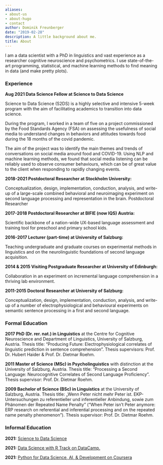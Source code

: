 ```yaml
---
aliases:
- about-us
- about-hugo
- contact
author: Dominik Freunberger
date: "2019-02-28"
description: A little background about me.
title: About
---
```


I am a data scientist with a PhD in linguistics and vast experience as a researcher cognitive neuroscience and psychometrics. I use state-of-the-art programming, statistical, and machine learning methods to find meaning in data (and make pretty plots). 



### Experience
__Aug 2021 Data Science Fellow at Science to Data Science__

Science to Data Science (S2DS) is a highly selective and intensive 5-week program with the aim of facilitating academics to transition into data science.

During the program, I worked in a team of five on a project commissioned by the Food Standards Agency (FSA) on assessing the usefulness of social media to understand changes in behaviors and attitudes towards food during the 18 months of the covid pandemic.

The aim of the project was to identify the main themes and trends of conversations on social media around food and COVID-19. Using NLP and machine learning methods, we found that social media listening can be reliably used to observe consumer behaviours, which can be of great value to the client when responding to rapidly changing events.

__2018-2021 Postdoctoral Researcher at Stockholm University:__

  Conceptualization, design, implementation, conduction, analysis, and write-up of a large-scale combined behavioral and neuroimaging experiment on second language processing and representation in the brain.
Postdoctoral Researcher

__2017-2018 Postdoctoral Researcher at BIFIE (now IQS) Austria:__

Scientific backbone of a nation-wide UX-based language assessment and training tool for preschool and primary school kids.

__2016-2017 Lecturer (part-time) at University of Salzburg:__

Teaching undergraduate and graduate courses on experimental methods in
linguistics and on the neurolinguistic foundations of second language acquisition.

__2014 & 2015 Visiting Postgraduate Researcher at University of Edinburgh:__

Collaboration in an experiment on incremental language comprehension in a thriving lab environment.

__2011-2015 Doctoral Researcher at University of Salzburg:__

Conceptualization, design, implementation, conduction, analysis, and write-
up of a number of electrophysiological and behavioural experiments on semantic sentence processing in a first and second language.


### Formal Education
__2017 PhD (Dr. rer. nat.) in Linguistics__ at the Centre for Cognitive Neuroscience and Department of Linguistics, University of Salzburg, Austria. Thesis title: “Producing Future: Electrophysiological correlates of linguistic prediction in sentence comprehension”. Thesis supervisors: Prof. Dr. Hubert Haider & Prof. Dr. Dietmar Roehm.  

__2011 Master of Science (MSc) in Psycholinguistics__ with distinction at the University of Salzburg, Austria. Thesis title: “Processing a Second Language: Neurocognitive Correlates of Second Language Proficiency”. Thesis supervisor: Prof. Dr. Dietmar Roehm.

__2009 Bachelor of Science (BSc) in Linguistics__ at the University of Salzburg, Austria. Thesis title: „Wenn Peter nicht mehr Peter ist. EKP- Untersuchungen zu referentieller und inferentieller Anbindung, sowie zum Phänomen der Repeated Name Penalty” (“When Peter isn’t Peter anymore: ERP research on referential and inferential processing and on the repeated name penalty phenomenon”). Thesis supervisor: Prof. Dr. Dietmar Roehm.

### Informal Education
__2021:__ [Science to Data Science](https://www.credential.net/a007ea22-7e45-4fd7-9bea-cf1977b012f6#gs.bhxu8p)

__2021:__ [Data Science with R Track on DataCamp.](https://www.datacamp.com/statement-of-accomplishment/track/4705929b5bbd9a0e3a817d8fe7d3c3edda78a3d5)

__2021:__ [Python for Data Science, AI, & Development on Coursera](https://www.coursera.org/account/accomplishments/certificate/PHSGZZEVPRVU)